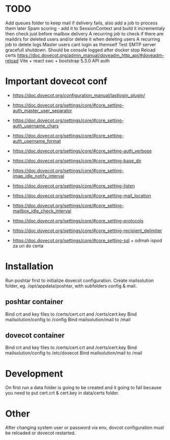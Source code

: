 # TODO

Add queues folder to keep mail if delivery fails, also add a job to process them later
Spam scoring - add it to SessionContext and build it incrementaly then check just before mailbox delivery
A recurring job to check if there are maildirs for deleted users and/or delete it when deleting users
A recurring job to delete logs
Master users cant login as themself
Test SMTP server gracefull shutdown. Should be console logged after docker stop
Reload certs https://doc.dovecot.org/admin_manual/doveadm_http_api/#doveadm-reload
Vite + react swc + bootstrap 5.3.0
API auth

# Important dovecot conf

- https://doc.dovecot.org/configuration_manual/lastlogin_plugin/

- https://doc.dovecot.org/settings/core/#core_setting-auth_master_user_separator
- https://doc.dovecot.org/settings/core/#core_setting-auth_username_chars
- https://doc.dovecot.org/settings/core/#core_setting-auth_username_format
- https://doc.dovecot.org/settings/core/#core_setting-auth_verbose
- https://doc.dovecot.org/settings/core/#core_setting-base_dir
- https://doc.dovecot.org/settings/core/#core_setting-imap_idle_notify_interval
- https://doc.dovecot.org/settings/core/#core_setting-listen
- https://doc.dovecot.org/settings/core/#core_setting-mail_location
- https://doc.dovecot.org/settings/core/#core_setting-mailbox_idle_check_interval
- https://doc.dovecot.org/settings/core/#core_setting-protocols
- https://doc.dovecot.org/settings/core/#core_setting-recipient_delimiter
- https://doc.dovecot.org/settings/core/#core_setting-ssl + odmah ispod za uri do certa

# Installation

Run poshtar first to initialize dovecot configuration.
Create mailsolution folder, eg. /opt/appdata/poshtar, with subfolders config & mail.

## poshtar container

Bind crt and key files to /certs/cert.crt and /certs/cert.key
Bind mailsolution/config to /config
Bind mailsolution/mail to /mail

## dovecot container

Bind crt and key files to /certs/cert.crt and /certs/cert.key
Bind mailsolution/config to /etc/dovecot
Bind mailsolution/mail to /mail

# Development

On first run a data folder is going to be created and it going to fail because you need to put cert.crt & cert.key in data/certs folder.

# Other

After changing system user or password via env, dovcot configuration must be reloaded or dovecot restarted.
